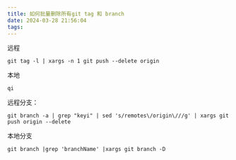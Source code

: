 ```yaml
---
title: 如何批量删除所有git tag 和 branch
date: 2024-03-28 21:56:04
tags:
---
```


远程

```
git tag -l | xargs -n 1 git push --delete origin
```
本地
```
qi
```
远程分支：
```
git branch -a | grep "keyi" | sed 's/remotes\/origin\///g' | xargs git push origin --delete
```
本地分支
```
git branch |grep 'branchName' |xargs git branch -D
```
